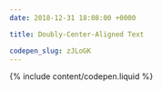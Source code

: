 ```yaml
---
date: 2018-12-31 18:08:00 +0000

title: Doubly-Center-Aligned Text

codepen_slug: zJLoGK
---
```


{% include content/codepen.liquid %}
